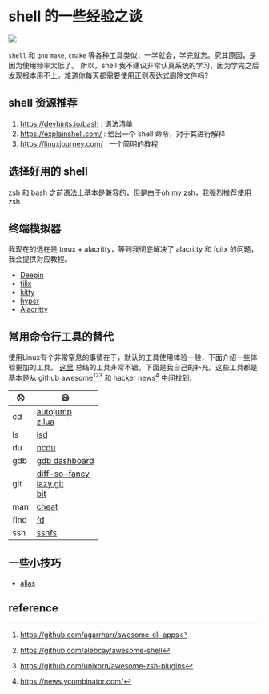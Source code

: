 # shell 的一些经验之谈 

![](https://preview.redd.it/8a7tpszpdgj41.png?width=640&height=360&crop=smart&auto=webp&s=04e05726a9bb67ff47a8599101931409953859a0)

`shell` 和 `gnu` `make`, `cmake` 等各种工具类似，一学就会，学完就忘。究其原因，是因为使用频率太低了。
所以，shell 我不建议非常认真系统的学习，因为学完之后发现根本用不上。难道你每天都需要使用正则表达式删除文件吗?

## shell 资源推荐
1. https://devhints.io/bash  : 语法清单
2. https://explainshell.com/ : 给出一个 shell 命令，对于其进行解释
3. https://linuxjourney.com/ : 一个简明的教程

## 选择好用的 shell
zsh 和 bash 之前语法上基本是兼容的，但是由于[oh my zsh](https://github.com/ohmyzsh/ohmyzsh)，我强烈推荐使用zsh

## 终端模拟器
我现在的选在是 tmux + alacritty，等到我彻底解决了 alacritty 和 fcitx 的问题，我会提供对应教程。

- [Deepin](https://github.com/linuxdeepin/deepin-terminal)
- [tilix](https://gnunn1.github.io/tilix-web/)
- [kitty](https://sw.kovidgoyal.net/kitty/)
- [hyper](https://hyper.is/)
- [Alacritty](https://github.com/alacritty/alacritty)

## 常用命令行工具的替代
使用Linux有个非常窒息的事情在于，默认的工具使用体验一般，下面介绍一些体验更加的工具。
[这里](https://css.csail.mit.edu/jitk/) 总结的工具非常不错，下面是我自己的补充。这些工具都是基本是从 github awesome[^1][^2][^3] 和 hacker news[^4] 中间找到:

| 😞   | 😃                                                                                                                   |
|------|----------------------------------------------------------------------------------------------------------------------|
| cd   | [autojump](https://github.com/wting/autojump) <br> [z.lua](https://github.com/skywind3000/z.lua)                     |
| ls   | [lsd](https://github.com/Peltoche/lsd)                                                                               |
| du   | [ncdu](https://dev.yorhel.nl/ncdu)                                                                             |
| gdb  | [gdb dashboard](https://github.com/cyrus-and/gdb-dashboard)                                                 |
| git  | [diff-so-fancy](https://github.com/so-fancy/diff-so-fancy) <br> [lazy git](https://github.com/jesseduffield/lazygit) <br> [bit](https://github.com/chriswalz/bit)|
| man  | [cheat](https://github.com/chubin/cheat.sh)                                                                          |
| find | [fd](https://github.com/chinanf-boy/fd-zh)                                                                           |
| ssh | [sshfs](https://github.com/libfuse/sshfs)                                                                           |

## 一些小技巧
- [alias](https://thorsten-hans.com/5-types-of-zsh-aliases)

## reference
[^1]: https://github.com/agarrharr/awesome-cli-apps
[^2]: https://github.com/alebcay/awesome-shell
[^3]: https://github.com/unixorn/awesome-zsh-plugins
[^4]: https://news.ycombinator.com/ 
